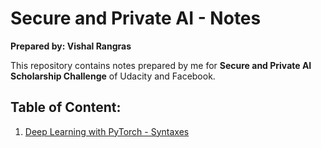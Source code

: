 # Secure and Private AI - Notes
**Prepared by: Vishal Rangras**

This repository contains notes prepared by me for **Secure and Private AI Scholarship Challenge** of Udacity and Facebook.

## Table of Content:

1. [Deep Learning with PyTorch - Syntaxes](https://github.com/vishalrangras/secure_ai_notes/blob/master/02-deep_learning_w_pytorch/Desc_n_Syntax.md)